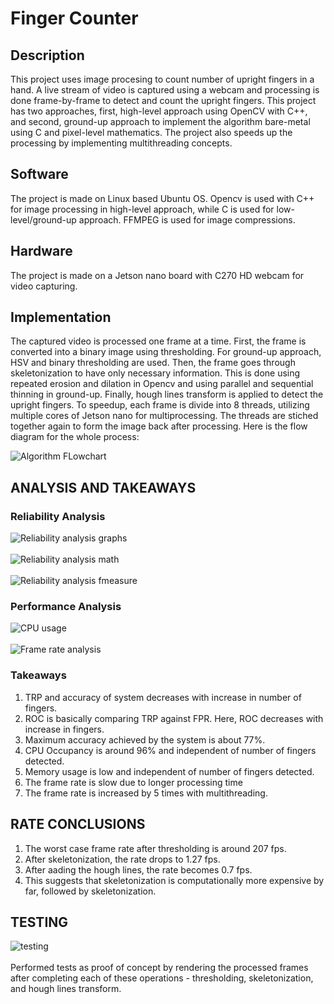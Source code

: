 # Finger Counter

## Description
This project uses image procesing to count number of upright fingers in a hand. A live stream of video is captured using a webcam and processing is done frame-by-frame to detect and count the upright fingers. This project has two approaches, first, high-level approach using OpenCV with C++, and second, ground-up approach to implement the algorithm bare-metal using C and pixel-level mathematics. The project also speeds up the processing by implementing multithreading concepts.

## Software
The project is made on Linux based Ubuntu OS. Opencv is used with C++ for image processing in high-level approach, while C is used for low-level/ground-up approach. FFMPEG is used for image compressions.

## Hardware
The project is made on a Jetson nano board with C270 HD webcam for video capturing.

## Implementation
The captured video is processed one frame at a time. First, the frame is converted into a binary image using thresholding. For ground-up approach, HSV and binary thresholding are used. Then, the frame goes through skeletonization to have only necessary information. This is done using repeated erosion and dilation in Opencv and using parallel and sequential thinning in ground-up. Finally, hough lines transform is applied to detect the upright fingers. To speedup, each frame is divide into 8 threads, utilizing multiple cores of Jetson nano for multiprocessing. The threads are stiched together again to form the image back after processing. Here is the flow diagram for the whole process:

![Algorithm FLowchart](image.png)

## ANALYSIS AND TAKEAWAYS

### Reliability Analysis
![Reliability analysis graphs](image-1.png)<br /><br />
![Reliability analysis math](image-2.png)<br /><br />
![Reliability analysis fmeasure](image.png)

### Performance Analysis
![CPU usage](image.png) <br /><br />
![Frame rate analysis](image.png)


### Takeaways
1. TRP and accuracy of system decreases with increase in number of fingers.
2. ROC is basically comparing TRP against FPR. Here, ROC decreases with increase in fingers.
3. Maximum accuracy achieved by the system is about 77%.
4. CPU Occupancy is around 96% and independent of number of fingers detected.
5. Memory usage is low and independent of number of fingers detected.
6. The frame rate is slow due to longer processing time
7. The frame rate is increased by 5 times with multithreading.

## RATE CONCLUSIONS
1. The worst case frame rate after thresholding is around 207 fps.
2. After skeletonization, the rate drops to 1.27 fps.
3. After aading the hough lines, the rate becomes 0.7 fps.
4. This suggests that skeletonization is computationally more expensive by far, followed by skeletonization.

## TESTING
![testing](image.png)<br /><br />
Performed tests as proof of concept by rendering the processed frames after completing each of these operations - thresholding, skeletonization, and hough lines transform. 